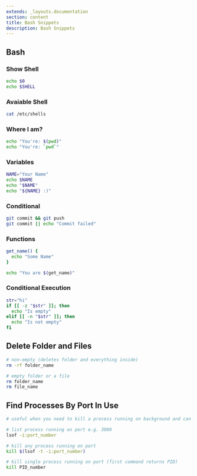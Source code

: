 ```yaml
---
extends: _layouts.documentation
section: content
title: Bash Snippets
description: Bash Snippets
---
```


## Bash

### Show Shell

```bash
echo $0
echo $SHELL
```

### Avaiable Shell

```bash
cat /etc/shells
```

### Where I am?

```bash
echo "You're: $(pwd)"
echo "You're: `pwd`"
```

### Variables

```bash
NAME="Your Name"
echo $NAME
echo "$NAME"
echo "${NAME} :)"
```

### Conditional

```bash
git commit && git push
git commit || echo "Commit failed"
```

### Functions

```bash
get_name() {
  echo "Some Name"
}

echo "You are $(get_name)"
```

### Conditional Execution

```bash
str="hi"
if [[ -z "$str" ]]; then
  echo "Is empty"
elif [[ -n "$str" ]]; then
  echo "Is not empty"
fi
```

## Delete Folder and Files

```bash
# non-empty (deletes folder and everything inside)
rm -rf folder_name

# empty folder or a file
rm folder_name
rm file_name
```

## Find Processes By Port In Use

```bash
# useful when you need to kill a process running on background and can't Ctrl+C it, for example a dev build of an app using localhost

# list process running on port e.g. 3000
lsof -i:port_number

# kill any process running on port
kill $(lsof -t -i:port_number)

# kill single process running on port (first command returns PID)
kill PID_number

```
